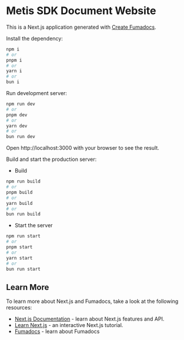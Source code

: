 # Metis SDK Document Website

This is a Next.js application generated with
[Create Fumadocs](https://github.com/fuma-nama/fumadocs).

Install the dependency:

```bash
npm i
# or
pnpm i
# or
yarn i
# or
bun i
```

Run development server:

```bash
npm run dev
# or
pnpm dev
# or
yarn dev
# or
bun run dev
```

Open http://localhost:3000 with your browser to see the result.

Build and start the production server:

- Build

```bash
npm run build
# or
pnpm build
# or
yarn build
# or
bun run build
```

- Start the server

```bash
npm run start
# or
pnpm start
# or
yarn start
# or
bun run start
```

## Learn More

To learn more about Next.js and Fumadocs, take a look at the following
resources:

- [Next.js Documentation](https://nextjs.org/docs) - learn about Next.js
  features and API.
- [Learn Next.js](https://nextjs.org/learn) - an interactive Next.js tutorial.
- [Fumadocs](https://fumadocs.vercel.app) - learn about Fumadocs
